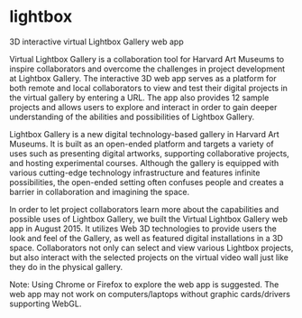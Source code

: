 # lightbox
3D interactive virtual Lightbox Gallery web app

Virtual Lightbox Gallery is a collaboration tool for Harvard Art Museums to inspire collaborators and overcome the challenges in project development at Lightbox Gallery. The interactive 3D web app serves as a platform for both remote and local collaborators to view and test their digital projects in the virtual gallery by entering a URL. The app also provides 12 sample projects and allows users to explore and interact in order to gain deeper understanding of the abilities and possibilities of Lightbox Gallery.

Lightbox Gallery is a new digital technology-based gallery in Harvard Art Museums. It is built as an open-ended platform and targets a variety of uses such as presenting digital artworks, supporting collaborative projects, and hosting experimental courses. Although the gallery is equipped with various cutting-edge technology infrastructure and features infinite possibilities, the open-ended setting often confuses people and creates a barrier in collaboration and imagining the space.

In order to let project collaborators learn more about the capabilities and possible uses of Lightbox Gallery, we built the Virtual Lightbox Gallery web app in August 2015. It utilizes Web 3D technologies to provide users the look and feel of the Gallery, as well as featured digital installations in a 3D space. Collaborators not only can select and view various Lightbox projects, but also interact with the selected projects on the virtual video wall just like they do in the physical gallery.

Note: Using Chrome or Firefox to explore the web app is suggested. The web app may not work on computers/laptops without graphic cards/drivers supporting WebGL.
